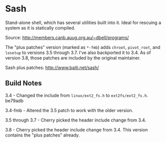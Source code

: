 Sash
====

Stand-alone shell, which has several utilities built into it. Ideal for rescuing a system as it is statically compiled.

Source: http://members.canb.auug.org.au/~dbell/programs/

The "plus patches" version (marked as `*-fmb`) adds `chroot`, `pivot_root`, and `losetup` to versions 3.5 through 3.7. I've also backported it to 3.4. As of version 3.8, those patches are included by the original maintainer.

Sash plus patches: http://www.baiti.net/sash/


Build Notes
-----------

3.4 - Changed the include from `linux/ext2_fs.h` to `ext2fs/ext2_fs.h`. be79adb

3.4-fmb - Altered the 3.5 patch to work with the older version.

3.5 through 3.7 - Cherry picked the header include change from 3.4.

3.8 - Cherry picked the header include change from 3.4. This version contains the "plus patches" already.
